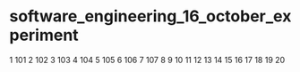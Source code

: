 # software_engineering_16_october_experiment
1 101
2 102
3 103
4 104
5 105
6 106
7 107
8
9
10
11
12
13
14
15
16
17
18
19
20
